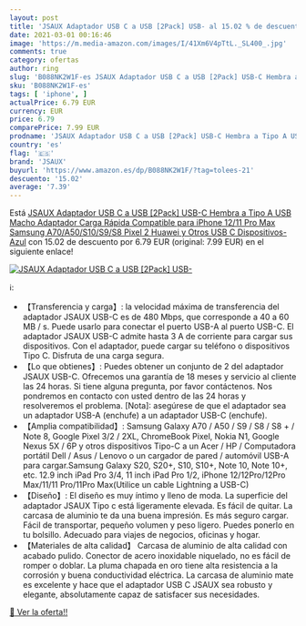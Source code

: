 ```yaml
---
layout: post
title: 'JSAUX Adaptador USB C a USB [2Pack] USB- al 15.02 % de descuento'
date: 2021-03-01 00:16:46
image: 'https://m.media-amazon.com/images/I/41Xm6V4pTtL._SL400_.jpg'
comments: true
category: ofertas
author: ring
slug: 'B088NK2W1F-es JSAUX Adaptador USB C a USB [2Pack] USB-C Hembra a Tipo A...'
sku: 'B088NK2W1F-es'
tags: [ 'iphone', ]
actualPrice: 6.79 EUR
currency: EUR
price: 6.79
comparePrice: 7.99 EUR
prodname: 'JSAUX Adaptador USB C a USB [2Pack] USB-C Hembra a Tipo A USB Macho Adaptador Carga Rápida Compatible para iPhone 12/11 Pro Max Samsung A70/A50/S10/S9/S8 Pixel 2 Huawei y Otros USB C Dispositivos-Azul'
country: 'es'
flag: '🇪🇸'
brand: 'JSAUX'
buyurl: 'https://www.amazon.es/dp/B088NK2W1F/?tag=tolees-21'
descuento: '15.02'
average: '7.39'
---
```


Está [JSAUX Adaptador USB C a USB [2Pack] USB-C Hembra a Tipo A USB Macho Adaptador Carga Rápida Compatible para iPhone 12/11 Pro Max Samsung A70/A50/S10/S9/S8 Pixel 2 Huawei y Otros USB C Dispositivos-Azul](https://www.amazon.es/dp/B088NK2W1F/?tag=tolees-21) con 15.02 de descuento por 6.79 EUR (original: 7.99 EUR) en el siguiente enlace!

[![JSAUX Adaptador USB C a USB [2Pack] USB-](https://m.media-amazon.com/images/I/41Xm6V4pTtL._SL400_.jpg)](https://www.amazon.es/dp/B088NK2W1F/?tag=tolees-21)

ℹ️:

- 【Transferencia y carga】: la velocidad máxima de transferencia del adaptador JSAUX USB-C es de 480 Mbps, que corresponde a 40 a 60 MB / s. Puede usarlo para conectar el puerto USB-A al puerto USB-C. El adaptador JSAUX USB-C admite hasta 3 A de corriente para cargar sus dispositivos. Con el adaptador, puede cargar su teléfono o dispositivos Tipo C. Disfruta de una carga segura.
- 【Lo que obtienes】: Puedes obtener un conjunto de 2 del adaptador JSAUX USB-C. Ofrecemos una garantía de 18 meses y servicio al cliente las 24 horas. Si tiene alguna pregunta, por favor contáctenos. Nos pondremos en contacto con usted dentro de las 24 horas y resolveremos el problema. [Nota]: asegúrese de que el adaptador sea un adaptador USB-A (enchufe) a un adaptador USB-C (enchufe).
- 【Amplia compatibilidad】: Samsung Galaxy A70 / A50 / S9 / S8 / S8 + / Note 8, Google Pixel 3/2 / 2XL, ChromeBook Pixel, Nokia N1, Google Nexus 5X / 6P y otros dispositivos Tipo-C a un Acer / HP / Computadora portátil Dell / Asus / Lenovo o un cargador de pared / automóvil USB-A para cargar.Samsung Galaxy S20, S20+, S10, S10+, Note 10, Note 10+, etc. 12.9 inch iPad Pro 3/4, 11 inch iPad Pro 1/2, iPhone 12/12Pro/12Pro Max/11/11 Pro/11Pro Max(Utilice un cable Lightning a USB-C)
- 【Diseño】: El diseño es muy íntimo y lleno de moda. La superficie del adaptador JSAUX Tipo c está ligeramente elevada. Es fácil de quitar. La carcasa de aluminio te da una buena impresión. Es más seguro cargar. Fácil de transportar, pequeño volumen y peso ligero. Puedes ponerlo en tu bolsillo. Adecuado para viajes de negocios, oficinas y hogar.
- 【Materiales de alta calidad】 Carcasa de aluminio de alta calidad con acabado pulido. Conector de acero inoxidable niquelado, no es fácil de romper o doblar. La pluma chapada en oro tiene alta resistencia a la corrosión y buena conductividad eléctrica. La carcasa de aluminio mate es excelente y hace que el adaptador USB C JSAUX sea robusto y elegante, absolutamente capaz de satisfacer sus necesidades.

[🛒 Ver la oferta!!](https://www.amazon.es/dp/B088NK2W1F/?tag=tolees-21)
